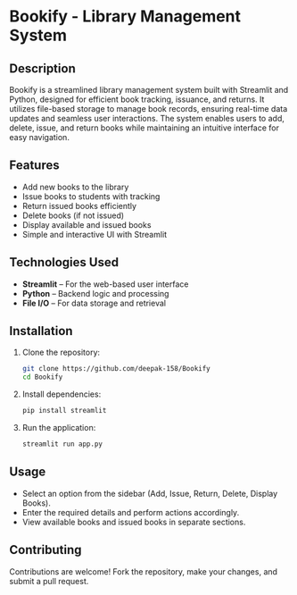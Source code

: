 # Bookify - Library Management System  

## Description  
Bookify is a streamlined library management system built with Streamlit and Python, designed for efficient book tracking, issuance, and returns. It utilizes file-based storage to manage book records, ensuring real-time data updates and seamless user interactions. The system enables users to add, delete, issue, and return books while maintaining an intuitive interface for easy navigation.  

## Features  
- Add new books to the library  
- Issue books to students with tracking  
- Return issued books efficiently  
- Delete books (if not issued)  
- Display available and issued books  
- Simple and interactive UI with Streamlit  

## Technologies Used  
- **Streamlit** – For the web-based user interface  
- **Python** – Backend logic and processing  
- **File I/O** – For data storage and retrieval  

## Installation  
1. Clone the repository:  
   ```bash
   git clone https://github.com/deepak-158/Bookify
   cd Bookify
   ```  
2. Install dependencies:  
   ```bash
   pip install streamlit
   ```  
3. Run the application:  
   ```bash
   streamlit run app.py
   ```  

## Usage  
- Select an option from the sidebar (Add, Issue, Return, Delete, Display Books).  
- Enter the required details and perform actions accordingly.  
- View available books and issued books in separate sections.  

## Contributing  
Contributions are welcome! Fork the repository, make your changes, and submit a pull request.  
 

